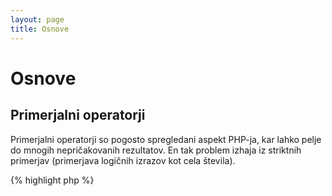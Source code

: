 ```yaml
---
layout: page
title: Osnove
---
```


# Osnove

## Primerjalni operatorji

Primerjalni operatorji so pogosto spregledani aspekt PHP-ja, kar lahko pelje do mnogih nepričakovanih rezultatov.
En tak problem izhaja iz striktnih primerjav (primerjava logičnih izrazov kot cela števila).

{% highlight php %}
<?php
$a = 5;   // 5 as an integer

var_dump($a == 5);       // compare value; return true
var_dump($a == '5');     // compare value (ignore type); return true
var_dump($a === 5);      // compare type/value (integer vs. integer); return true
var_dump($a === '5');    // compare type/value (integer vs. string); return false

/**
 * Strict comparisons
 */
if (strpos('testing', 'test')) {    // 'test' is found at position 0, which is interpreted as the boolean 'false'
    // code...
}

// proti

if (strpos('testing', 'test') !== false) {    // true, as strict comparison was made (0 !== false)
    // code...
}
{% endhighlight %}

* [Primerjalni operatorji](http://php.net/language.operators.comparison)
* [Primerjalna tabela](http://php.net/types.comparisons)

## Pogojni stavki

### If stavki

Pri uporabi 'if/else' stavkov znotraj funkcije ali razreda, je pogosto spregledano, da mora biti 'else' uporabljen
v vezavi, da se deklarira potencialne rezultate. Vendar če rezultat definira vrednost, ki jo vrne, 'else' ni
potreben saj bo 'return' končala funkcijo, kar naredi 'else' spornega.

{% highlight php %}
<?php
function test($a)
{
    if ($a) {
        return true;
    } else {
        return false;
    }
}

// proti

function test($a)
{
    if ($a) {
        return true;
    }
    return false;    // else is not necessary
}
{% endhighlight %}

* [If stavki](http://php.net/control-structures.if)

### Switch stavki

Switch stavki so odličen način za izogib pisanju neskončnih 'if' in 'else' stavkov, vendar je nekaj stvari, na katere je dobro biti pozoren:

- Switch stavki samo primerjajo vrednosti in ne tipa (ekvivalentno '==')
- Ponavljajo 'case' za 'case' sklopom dokler ni ujemanje najdeno. Če ni najdenega ujemanja, potem je uporabljen 'default' (če je definiran)
- Brez 'break', bodo nadaljevali implementacijo vsakega 'case' dokler ne dosežejo 'break/return'
- Znotraj funkcije uporaba 'return' blaži potrebo po 'break' saj konča funkcijo

{% highlight php %}
<?php
$answer = test(2);    // the code from both 'case 2' and 'case 3' will be implemented

function test($a)
{
    switch ($a) {
        case 1:
            // code...
            break;             // break is used to end the switch statement
        case 2:
            // code...         // with no break, comparison will continue to 'case 3'
        case 3:
            // code...
            return $result;    // within a function, 'return' will end the function
        default:
            // code...
            return $error;
    }
}
{% endhighlight %}

* [Switch stavki](http://php.net/control-structures.switch)
* [PHP switch](http://phpswitch.com/)

## Globalni imenski prostor

Ko se uporablja imenske prostore, lahko ugotovite, da so interne funkcije skrite za funkcijami, ki jih napišete. Da se to popravi,
se sklicujte na globalne funkcije z uporabo poševnice nazaj pred imenom funkcije.

{% highlight php %}
<?php
namespace phptherightway;

function fopen()
{
    $file = \fopen();    // Our function name is the same as an internal function.
                         // Execute the function from the global space by adding '\'.
}

function array()
{
    $iterator = new \ArrayIterator();    // ArrayIterator is an internal class. Using its name without a backslash
                                         // will attempt to resolve it within your namespace.
}
{% endhighlight %}

* [Globalni prostor](http://php.net/language.namespaces.global)
* [Globalna pravila](http://php.net/userlandnaming.rules)

## Nizi

### Spajanje

- Če je vaša vrstica širša preko priporočene dolžine vrstice (120 znakov), razmislite o spajanju vaše vrstice
- Za bralnost je najboljše uporabiti operatorje spajanja nad operatorji dodeljevanja
- Medtem ko ste znotraj originalnega področja spremenljivke, zamaknite kodo, ko spajanje uporabi novo vrstico


{% highlight php %}
<?php
$a  = 'Multi-line example';    // concatenating assignment operator (.=)
$a .= "\n";
$a .= 'of what not to do';

// proti

$a = 'Multi-line example'      // concatenation operator (.)
    . "\n"                     // indenting new lines
    . 'of what to do';
{% endhighlight %}

* [Operatorji nizov](http://php.net/language.operators.string)

### Tipi nizov

Nizi so serija znakov, ki bi morali biti precej enostavni. Tako povedano je na voljo več različnih tipov
nizov in ponujajo malenkost drugačno sintakso z malenkost različnimi obnašanji.

#### Enojni citati

Enojni citati so uporabljeni za označevanje "dobesednih nizov". Dobesedni nizi ne poskušajo prevajati posebnih znakov
ali spremenljivk.

Če uporabljate enojne citate, bi lahko vnesli ime spremenljivke v niz kot je: `'stome $thing'` in videli
bi točen izpis `some $thing`. Če uporabljate dvojne citate, ki bi poskušali oceniti ime spremenljivke `$thing`
in pokazati napake, če ni najdena nobena spremenljivka.

{% highlight php %}
<?php
echo 'This is my string, look at how pretty it is.';    // no need to parse a simple string

/**
 * Output:
 *
 * This is my string, look at how pretty it is.
 */
{% endhighlight %}

* [Enojni citat](http://php.net/language.types.string#language.types.string.syntax.single)

#### Dvojni citati

Dvojni citati so švicarski nož nizov. Ne bodo sami prevedli spremenljivk kot je omenjeno zgoraj, vendar vse vrste
posebnih znakov, kot je `\n` za novo vrstico, `\t` za tabulator itd.

{% highlight php %}
<?php
echo 'phptherightway is ' . $adjective . '.'     // a single quotes example that uses multiple concatenating for
    . "\n"                                       // variables and escaped string
    . 'I love learning' . $code . '!';

// proti

echo "phptherightway is $adjective.\n I love learning $code!"  // Instead of multiple concatenating, double quotes
                                                               // enables us to use a parsable string
{% endhighlight %}

Dvojni citati lahko vsebujjejo spremnljivke, to se imenuje "interpolacija".

{% highlight php %}
<?php
$juice = 'plum';
echo "I like $juice juice"; // Output: I like plum juice
{% endhighlight %}

Ko se uporablja interpolacijo, je pogosti primer, da se bo spremenljivka dotikala drugega znaka.
Tu bo prišlo do nekaj zmede, kaj je ime spremenljivke in kaj je dobesedni znak.

Da se to odpravi, se ovije spremenljivko znotraj zavitih oklepajev.

{% highlight php %}
<?php
$juice = 'plum';
echo "I drank some juice made of $juices";    // $juice cannot be parsed

// proti

$juice = 'plum';
echo "I drank some juice made of {$juice}s";    // $juice will be parsed

/**
 * Complex variables will also be parsed within curly brackets
 */

$juice = array('apple', 'orange', 'plum');
echo "I drank some juice made of {$juice[1]}s";   // $juice[1] will be parsed
{% endhighlight %}

* [Dvojni citati](http://php.net/language.types.string#language.types.string.syntax.double)

#### Nowdoc sintaksa

Nowdoc sintaksa je bila predstavljena v 5.3 in se interno obnaša na podoben način kot enojni citati, razen ko je primernejše
uporabiti več vrstične nize brez potrebe po spojevanju.

{% highlight php %}
<?php
$str = <<<'EOD'             // initialized by <<<
Example of string
spanning multiple lines
using nowdoc syntax.
$a does not parse.
EOD;                        // closing 'EOD' must be on it's own line, and to the left most point

/**
 * Output:
 *
 * Example of string
 * spanning multiple lines
 * using nowdoc syntax.
 * $a does not parse.
 */
{% endhighlight %}

* [Nowdoc sintaksa](http://php.net/language.types.string#language.types.string.syntax.nowdoc)

#### Heredoc sintaksa

Heredoc sintaksa se interno obnaša na enak način kot dvojni citati razen, da je primernejša za uporabo
več vrstičnih nizov brez potrebe po spojevanju.

{% highlight php %}
<?php
$a = 'Variables';

$str = <<<EOD               // initialized by <<<
Example of string
spanning multiple lines
using heredoc syntax.
$a are parsed.
EOD;                        // closing 'EOD' must be on it's own line, and to the left most point

/**
 * Output:
 *
 * Example of string
 * spanning multiple lines
 * using heredoc syntax.
 * Variables are parsed.
 */
{% endhighlight %}

* [Heredoc sintaksa](http://php.net/language.types.string#language.types.string.syntax.heredoc)

### Kaj je hitreje?

Naokoli obstoja mit, da enojni citati so frakcijsko hitrejši kot dvojni nizi. To v
osnovi ni res.

Če definirate enojni niz in ne poskušate združevati vrednosti ali česarkoli kompliciranega, potem bodo ali enojni ali
dvojni nizi v celoti identični. In noben ni hitrejši.

Če združujete več nizov kateregakoli tipa ali interpolirate vrednosti v dvojno citirane nize, potem so lahko rezultati
različni. Če delate z majhnim številom vrednosti, potem je združevanje do potankosti hitrejše. Z veliko vrednosti je interpolacija
do potankosti hitrejša.

Ne glede na to, kaj delate z nizi, noben tip ne bo nikoli imel opaznejšega vpliva na vašo aplikacijo.
Če poskušate prepisati kodo, da uporablja enega ali drugega, je vedno vaja v jalovosti, torej se izogibajte tem mikro-optimizacijam razen če res
razumete pomen in vpliv teh razlik.

* [Ovrženje mita izboljšav zmogljivosti enojnih citatov](http://nikic.github.io/2012/01/09/Disproving-the-Single-Quotes-Performance-Myth.html)

## Trojni operatorji

Trojni operatorji so odlična pot za zgoščeno kodo, vendar so pogosto uporabljeni s presežkom. Medtem ko so lahko
trojni operatorji zloženi/gnezdeni, je priporočljivo uporabiti enega na vrstico zaradi bralnosti.

{% highlight php %}
<?php
$a = 5;
echo ($a == 5) ? 'yay' : 'nay';
{% endhighlight %}

V primerjavi je tu primer, ki žrtvuje vse oblike bralnosti za zmanjšanje števila vrstic.

{% highlight php %}
<?php
echo ($a) ? ($a == 5) ? 'yay' : 'nay' : ($b == 10) ? 'excessive' : ':(';    // excess nesting, sacrificing readability
{% endhighlight %}

To 'return' a value with ternary operators use the correct syntax.

{% highlight php %}
<?php
$a = 5;
echo ($a == 5) ? return true : return false;    // this example will output an error

// proti

$a = 5;
return ($a == 5) ? 'yay' : 'nope';    // this example will return 'yay'
{% endhighlight %}

Pozoren je treba biti, da ne potrebujete uporabljati trojnih operatorjev za vračanje logičnih vrednosti. Primer tega bi bil.

{% highlight php %}
<?php
$a = 3;

return ($a == 3) ? true : false; // Will return true or false if $a == 3

// proti

$a = 3;

return $a == 3; // Will return true or false if $a == 3
{% endhighlight %}

To lahko rečemo tudi za vse operacije (===, !==, !=, == itd.).

#### Uporaba oklepajev s trojnimi operatorji za oblikovanje in funkcijo

Ko se uporablja trojni operator, lahko oklepaji igrajo svojo vlogo za izboljšanje bralnosti kode in tudi vključitev zvez znotraj blokov izrazov. Primer, ko ni nobene zahteve po uporabi oklepajev, je:

{% highlight php %}
<?php
$a = 3;

return ($a == 3) ? "yay" : "nope"; // return yay or nope if $a == 3

// proti

$a = 3;

return $a == 3 ? "yay" : "nope"; // return yay or nope if $a == 3
{% endhighlight %}

Oklepaji nam tudi omogočajo zmožnost izdelave zvez znotraj blokov stavkov, kjer bo blok preverjen kot celota. Kot ta primer spodaj, ki bo vrnil true če oba ($a == 3 in $b == 4) sta true in $c == 5 je tudi true.

{% highlight php %}
<?php

return ($a == 3 && $b == 4) && $c == 5;
{% endhighlight %}

Drug primer je skupek kode spodaj, ki bo vrnil true, če ($a != 3 AND $b != 4) OR $c == 5.

{% highlight php %}
<?php

return ($a != 3 && $b != 4) || $c == 5;
{% endhighlight %}

* [Trojni operatorji](http://php.net/language.operators.comparison)

## Deklaracije spremenljivk

V času, ko programerji poskušajo narediti njihovo kodo čistejšo z deklaracijo vnaprej definiranih spremenljivk z
različnimi imeni. To pomeni, da je v realnosti potrebna poraba dvojnega spomina omenjene skripte. Za primer spodaj
recimo, da primer niza teksta vsebuje podatke vrednih 1MB, s kopiranjem spremenljivke ste povečali izvajanje skripte za
2MB.

{% highlight php %}
<?php
$about = 'A very long string of text';    // uses 2MB memory
echo $about;

// proti

echo 'A very long string of text';        // uses 1MB memory
{% endhighlight %}

* [Nasveti zmogljivosti](http://web.archive.org/web/20140625191431/https://developers.google.com/speed/articles/optimizing-php)
